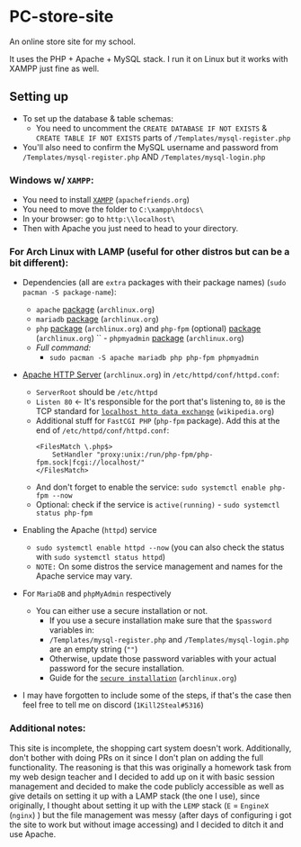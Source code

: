 # PC-store-site

An online store site for my school.

It uses the PHP + Apache + MySQL stack.
I run it on Linux but it works with XAMPP just fine as well.

## Setting up

- To set up the database & table schemas:
  - You need to uncomment the `CREATE DATABASE IF NOT EXISTS` & `CREATE TABLE IF NOT EXISTS` parts of `/Templates/mysql-register.php`
- You'll also need to confirm the MySQL username and password from `/Templates/mysql-register.php` AND `/Templates/mysql-login.php`

### Windows w/ `XAMPP`:
  - You need to install [`XAMPP`](https://www.apachefriends.org/download.html) (`apachefriends.org`)
  - You need to move the folder to `C:\xampp\htdocs\`
  - In your browser: go to `http:\\localhost\`
  - Then with Apache you just need to head to your directory.

### For Arch Linux with LAMP (useful for other distros but can be a bit different):
- Dependencies (all are `extra` packages with their package names) (`sudo pacman -S package-name`):
  - `apache` [package](https://archlinux.org/packages/extra/x86_64/apache/) (`archlinux.org`)
  - `mariadb` [package](https://wiki.archlinux.org/title/MariaDB) (`archlinux.org`)
  - `php` [package](https://archlinux.org/packages/extra/x86_64/php/) (`archlinux.org`) and `php-fpm` (optional) [package](https://archlinux.org/packages/extra/x86_64/php-fpm/) (`archlinux.org`)
``    - `phpmyadmin` [package](https://archlinux.org/packages/extra/any/phpmyadmin/) (`archlinux.org`)
  - *Full command:*
    - `sudo pacman -S apache mariadb php php-fpm phpmyadmin`

- [Apache HTTP Server](https://wiki.archlinux.org/title/Apache_HTTP_Server) (`archlinux.org`) in `/etc/httpd/conf/httpd.conf`:
  - `ServerRoot` should be `/etc/httpd`
  - `Listen 80` <- It's responsible for the port that's listening to, `80` is the TCP standard for [`localhost http data exchange`](https://en.wikipedia.org/wiki/HTTP#HTTP_data_exchange) (`wikipedia.org`)
  - Additional stuff for `FastCGI PHP` (`php-fpm` package). Add this at the end of `/etc/httpd/conf/httpd.conf`:
    ```
    <FilesMatch \.php$>
        SetHandler "proxy:unix:/run/php-fpm/php-fpm.sock|fcgi://localhost/"
    </FilesMatch>
    ```
  - And don't forget to enable the service: `sudo systemctl enable php-fpm --now`
  - Optional: check if the service is `active(running)` - `sudo systemctl status php-fpm`

- Enabling the Apache (`httpd`) service
  - `sudo systemctl enable httpd --now` (you can also check the status with `sudo systemctl status httpd`)
  - `NOTE:` On some distros the service management and names for the Apache service may vary.

- For `MariaDB` and `phpMyAdmin` respectively
  - You can either use a secure installation or not.
    - If you use a secure installation make sure that the `$password` variables in:
    - `/Templates/mysql-register.php` and `/Templates/mysql-login.php` are an empty string (`""`)
    - Otherwise, update those password variables with your actual password for the secure installation.
    - Guide for the [`secure installation`](https://wiki.archlinux.org/title/MariaDB#Improve_initial_security) (`archlinux.org`)


- I may have forgotten to include some of the steps, if that's the case then feel free to tell me on discord (`1Kill2Steal#5316`)


### Additional notes:

This site is incomplete, the shopping cart system doesn't work. Additionally, don't bother with doing PRs on it since I don't plan on adding the full functionality. The reasoning is that this was originally a homework task from my web design teacher and I decided to add up on it with basic session management and decided to make the code publicly accessible as well as give details on setting it up with a LAMP stack (the one I use), since originally, I thought about setting it up with the `LEMP` stack (`E` = `EngineX` (`nginx`) ) but the file management was messy (after days of configuring i got the site to work but without image accessing) and I decided to ditch it and use Apache.
